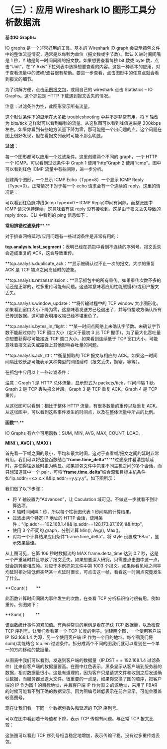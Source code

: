 # （三）：应用 Wireshark IO 图形工具分析数据流

基本**IO Graphs:**

IO graphs 是一个非常好用的工具。基本的 Wireshark IO graph 会显示抓包文件中的整体流量情况，通常是以每秒为单位（报文数或字节数）。默认 X 轴时间间隔是 1 秒，Y 轴是每一时间间隔的报文数。如果想要查看每秒 bit 数或 byte 数，点击“Unit”，在“Y Axis”下拉列表中选择想要查看的内容。这是一种基本的应用，对于查看流量中的波峰/波谷很有帮助。要进一步查看，点击图形中的任意点就会看到报文的细节。

为了讲解方便，点击[示例报文包](https://www.cloudshark.org/captures/d6f9e83699c8)，或用自己的 wireshark 点击 Statistics – IO Graphs。这个抓包是 HTTP 下载遇到报文丢失的情况。

注意：过滤条件为空，此图形显示所有流量。

这个默认条件下的显示在大多数 troubleshooting 中并不是非常有用。将 Y 轴改为 bits/tick 这样就可以看到每秒的流量。从这张图可以看到峰值速率是 300kbps 左右。如果你看到有些地方流量下降为零，那可能是一个出问题的点。这个问题在图上很好发现，但在看报文列表时可能不那么明显。

**过滤：**

每一个图形都可以应用一个过滤条件。这里创建两个不同的 graph，一个 HTTP 一个 ICMP。可以看到过滤条件中 Graph 1 使用“http”Graph 2 使用“icmp”。图中可以看到红色 ICMP 流量中有些间隙，进一步分析。

创建两个图形，一个显示 ICMP Echo（Type=8）一个显示 ICMP Reply（Type=0）。正常情况下对于每一个 echo 请求会有一个连续的 reply。这里的情况是：

可以看到红色脉冲线(icmp type==0 – ICMP Reply)中间有间隙，而整张图中 ICMP 请求保持连续。这意味着有些 reply 没有接收到。这是由于报文丢失导致的 reply drop。CLI 中看到的 ping 信息如下：

**常用排错过滤条件****:**

对于排查网络延时/应用问题有一些过滤条件是非常有用的：

**tcp.analysis.lost_segment**：表明已经在抓包中看到不连续的序列号。报文丢失会造成重复的 ACK，这会导致重传。

**tcp.analysis.duplicate_ack：**显示被确认过不止一次的报文。大凉的重复 ACK 是 TCP 端点之间高延时的迹象。

**tcp.analysis.retransmission：**显示抓包中的所有重传。如果重传次数不多的话还是正常的，过多重传可能有问题。这通常意味着应用性能缓慢和/或用户报文丢失。

**tcp.analysis.window_update：**将传输过程中的 TCP window 大小图形化。如果看到窗口大小下降为零，这意味着发送方已经退出了，并等待接收方确认所有已传送数据。这可能表明接收端已经不堪重负了。

**tcp.analysis.bytes_in_flight：**某一时间点网络上未确认字节数。未确认字节数不能超过你的 TCP 窗口大小（定义于最初 3 此 TCP 握手），为了最大化吞吐量你想要获得尽可能接近 TCP 窗口大小。如果看到连续低于 TCP 窗口大小，可能意味着报文丢失或路径上其他影响吞吐量的问题。

**tcp.analysis.ack_rtt：**衡量抓取的 TCP 报文与相应的 ACK。如果这一时间间隔比较长那可能表示某种类型的网络延时（报文丢失，拥塞，等等）。

在抓包中应用以上一些过滤条件：

注意：Graph 1 是 HTTP 总体流量，显示形式为 packets/tick，时间间隔 1 秒。Graph 2 是 TCP 丢失报文片段。Graph 3 是 TCP 重复 ACK。Graph 4 是 TCP 重传。

从这张图可以看到：相比于整体 HTTP 流量，有很多数量的重传以及重复 ACK。从这张图中，可以看到这些事件发生的时间点，以及在整体流量中所占的比例。

**函数****:**

IO Graphs 有六个可用函数：SUM, MIN, AVG, MAX, COUNT, LOAD。

**MIN( ), AVG( ), MAX( )**

首先看一下帧之间的最小，平均和最大时间，这对于查看帧/报文之间的延时非常有用。我们可以将这些函数结合“**frame.time_delta****”**过滤条件看清楚帧延时，并使得往返延时更为明显。如果抓包文件中包含不同主机之间的多个会话，而只想知道其中一个 pair，可将“**frame.time_delta**”结合源和目标主机条件如“ip.addr==x.x.x.x &&ip.addr==y.y.y.y”。如下图所示：

我们做了以下步骤：

*   将 Y 轴设置为“Advanced”，让 Caculation 域可见。不做这一步就看不到计算选项。
*   X 轴时间间隔 1 秒，所以每个柱状图代表 1 秒间隔的计算结果。
*   过滤出两个特定 IP 地址的 HTTP 会话，使用条件：“(ip.addr==192.168.1.4&& ip.addr==128.173.87.169) && http”。
*   使用 3 个不同的 graph，分别计算 Min(), Avg(), Max()。
*   对每一个计算结果应用条件“frame.time_delta”，将 style 设置成“FBar”，显示效果最佳。

从上图可见，在第 106 秒时数据流的 MAX frame.delta_time 达到 0.7 秒，这是一个严重延时并且导致了报文丢失。如果想要深入研究，只需要点击图中这一点，就会跳转至相应帧。对应于本例抓包文件中第 1003 个报文。如果你看见帧之间平均延时相对较低但突然某一点延时很长，可点击这一帧，看看这一时间点究竟发生了什么。

**Count( )       **

此函数计算时间间隔内事件发生的次数，在查看 TCP 分析标识符时很有用，例如重传。例图如下：

**Sum( )         **

该函数统计事件的累加值。有两种常见的用例是看在捕获 TCP 数据量，以及检查 TCP 序列号。让我们看看第一个 TCP 长度的例子。创建两个图，一个使用客户端 IP 192.168.1.4 为源，另一个使用客户端 IP 作为一个目的地址。每个图我们将 sum()功能结合 tcp.len 过滤条件。拆分成两个不同的图我们就可以看到在一个单一的方向移动的数据量。

从图表中我们可以看到，发送到客户端的数据量（IP.DST = = 192.168.1.4 过滤条件）比来自客户端的数据量要高。在图中红色表示。黑条显示从客户端到服务器的数据，相对数据量很小。这是有道理的，因为客户只是请求文件和收到之后发送确认数据，而服务器发送大文件。很重要的一点是，如果你交换了图的顺序，把客户端的 IP 作为图 1 的目标地址，并且客户端 IP 作为图 2 的源地址，采用了 FBAR 的时候可能看不到正确的数据显示。因为图编号越低表示在前台显示，可能会覆盖较高图号。

现在让我们看一下同一个数据包丢失和延迟的 TCP 序列号。

可以在图中看到若干峰值和下降，表示 TCP 传输有问题。与正常 TCP 报文比较：

这张图可以看到 TCP 序列号相当稳定地增加，表示传输平稳，没有过多重传或丢包。